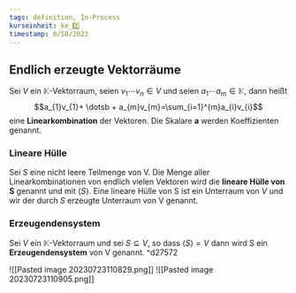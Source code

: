 ```yaml
---
tags: definition, In-Process
kurseinheit: ke_2️⃣
timestamp: 0/58/2023
---
```



## Endlich erzeugte Vektorräume
Sei $V$ ein $\mathbb{K}$-Vektorraum, seien $v_{1} \dotsb v_{n} \in V$  und seien $a_{1} \dotsb a_{m} \in \mathbb{K}$, dann heißt $$a_{1}v_{1}+ \dotsb + a_{m}v_{m}=\sum_{i=1}^{m}a_{i}v_{i}$$
eine **Linearkombination** der Vektoren.
Die Skalare **a** werden Koeffizienten genannt.

### Lineare Hülle
Sei $S$ eine nicht leere Teilmenge von V. Die Menge aller Linearkombinationen von endlich vielen Vektoren wird die **lineare Hülle von S** genannt und mit $\langle S \rangle$.
Eine lineare Hülle von S ist ein Unterraum von $V$ und wir der durch $S$ erzeugte Unterraum von V genannt.

### Erzeugendensystem
Sei $V$ ein $\mathbb{K}$-Vektorraum und sei $S \subseteq V$, so dass $\langle S \rangle=V$ dann wird S ein **Erzeugendensystem** von V genannt. ^d27572

![[Pasted image 20230723110829.png]]
![[Pasted image 20230723110905.png]]

